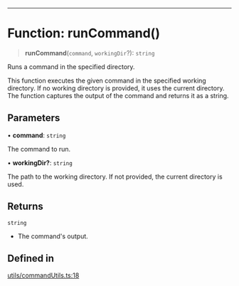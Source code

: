 ***

# Function: runCommand()

> **runCommand**(`command`, `workingDir`?): `string`

Runs a command in the specified directory.

This function executes the given command in the specified working directory.
If no working directory is provided, it uses the current directory. The
function captures the output of the command and returns it as a string.

## Parameters

• **command**: `string`

The command to run.

• **workingDir?**: `string`

The path to the working directory. If not provided, the current directory is used.

## Returns

`string`

- The command's output.

## Defined in

[utils/commandUtils.ts:18](https://github.com/asifqatar/Snapper/blob/f34895dbdc410d2977f496cbdd4025a30b31841f/utils/commandUtils.ts#L18)
